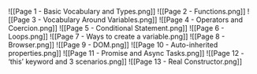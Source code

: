 ![[Page 1 - Basic Vocabulary and Types.png]]
![[Page 2 - Functions.png]]
![[Page 3 - Vocabulary Around Variables.png]]
![[Page 4 - Operators and Coercion.png]]
![[Page 5 - Conditional Statement.png]]
![[Page 6 - Loops.png]]
![[Page 7 - Ways to create a variable.png]]
![[Page 8 - Browser.png]]
![[Page 9 - DOM.png]]
![[Page 10 - Auto-inherited properties.png]]
![[Page 11 - Promise and Async Tasks.png]]
![[Page 12 - ‘this’ keyword and 3 scenarios.png]]
![[Page 13 - Real Constructor.png]]
